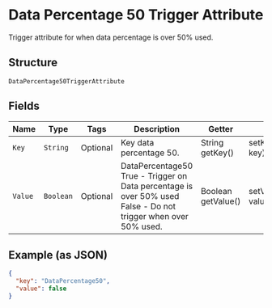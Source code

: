 
# Data Percentage 50 Trigger Attribute

Trigger attribute for when data percentage is over 50% used.

## Structure

`DataPercentage50TriggerAttribute`

## Fields

| Name | Type | Tags | Description | Getter | Setter |
|  --- | --- | --- | --- | --- | --- |
| `Key` | `String` | Optional | Key data percentage 50. | String getKey() | setKey(String key) |
| `Value` | `Boolean` | Optional | DataPercentage50<br />True - Trigger on Data percentage is over 50% used<br />False - Do not trigger when over 50% used. | Boolean getValue() | setValue(Boolean value) |

## Example (as JSON)

```json
{
  "key": "DataPercentage50",
  "value": false
}
```

